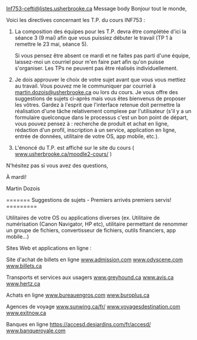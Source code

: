 Inf753-cefti@listes.usherbrooke.ca
Message body
Bonjour tout le monde,
 
Voici les directives concernant les T.P. du cours INF753 :
 
1. La composition des équipes pour les T.P. devra être complétée d'ici la séance 3 (9 mai) afin que vous puissiez débuter le travail (TP 1 à remettre le 23 mai, séance 5). 

   Si vous pensez être absent ce mardi et ne faites pas parti d'une équipe, laissez-moi un courriel pour m'en faire part afin qu'on puisse s'organiser. Les TPs ne peuvent pas être réalisés individuellement.
 
2. Je dois approuver le choix de votre sujet avant que vous vous mettiez au travail. Vous pouvez me le communiquer par courriel à martin.dozois@usherbrooke.ca ou lors du cours. Je vous offre des suggestions de sujets ci-après mais vous êtes bienvenus de proposer les vôtres. Gardez à l'esprit que l'interface retenue doit permettre la réalisation d'une tâche relativement complexe par l'utilisateur (s'il y a un formulaire quelconque dans le processus c'est un bon point de départ, vous pouvez pensez à : recherche de produit et achat en ligne, rédaction d'un profil, inscription à un service, application en ligne, entrée de données, utilitaire de votre OS, app mobile, etc.).
 
3. L'énoncé du T.P. est affiché sur le site du cours ( www.usherbrooke.ca/moodle2-cours/ )
 
N'hésitez pas si vous avez des questions,
 
À mardi!
 
Martin Dozois
 
 
======= Suggestions de sujets - Premiers arrivés premiers servis! =========
 
Utilitaires de votre OS ou applications diverses (ex. Utilitaire de numérisation (Canon Navigator, HP etc), utilitaire permettant de renommer un groupe de fichiers, convertisseur de fichiers, outils financiers, app mobile...)
 
Sites Web et applications en ligne :
 
Site d'achat de billets en ligne
www.admission.com
www.odyscene.com
www.billets.ca

Transports et services aux usagers
www.greyhound.ca
www.avis.ca
www.hertz.ca

Achats en ligne
www.bureauengros.com
www.buroplus.ca
 
Agences de voyage 
www.sunwing.ca/fr/
www.voyagesdestination.com
www.exitnow.ca
 
Banques en ligne
https://accesd.desjardins.com/fr/accesd/
www.banqueroyale.com
